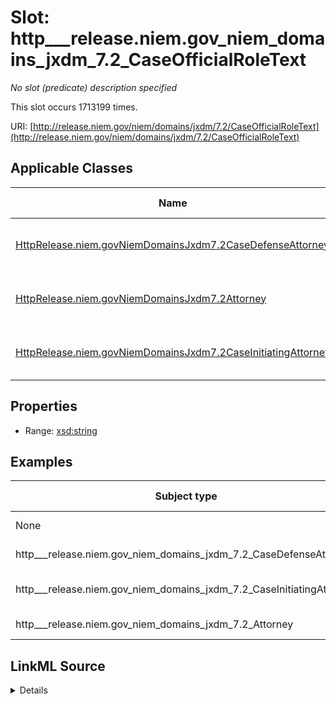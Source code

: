 

# Slot: http___release.niem.gov_niem_domains_jxdm_7.2_CaseOfficialRoleText


_No slot (predicate) description specified_






This slot occurs 1713199 times.


URI: [http://release.niem.gov/niem/domains/jxdm/7.2/CaseOfficialRoleText](http://release.niem.gov/niem/domains/jxdm/7.2/CaseOfficialRoleText)



<!-- no inheritance hierarchy -->





## Applicable Classes

| Name | Description | Modifies Slot |
| --- | --- | --- |
| [HttpRelease.niem.govNiemDomainsJxdm7.2CaseDefenseAttorney](../classes/HttpRelease.niem.govNiemDomainsJxdm7.2CaseDefenseAttorney.md) | No class (type) description specified |  yes  |
| [HttpRelease.niem.govNiemDomainsJxdm7.2Attorney](../classes/HttpRelease.niem.govNiemDomainsJxdm7.2Attorney.md) | No class (type) description specified |  yes  |
| [HttpRelease.niem.govNiemDomainsJxdm7.2CaseInitiatingAttorney](../classes/HttpRelease.niem.govNiemDomainsJxdm7.2CaseInitiatingAttorney.md) | No class (type) description specified |  yes  |







## Properties

* Range: [xsd:string](http://www.w3.org/2001/XMLSchema#string)






## Examples

| Subject type | Object type | Example subject | Example object | Occurrences |
| --- | --- | --- | --- | --- |
| None | string | scales:/Agent/akd;;1:16-cr-00001_a2 | Assigned Judge | 1216331 |
| http___release.niem.gov_niem_domains_jxdm_7.2_CaseDefenseAttorney | string | scales:/Agent/akd;;1:16-cr-00001_a4 | Retained | 280534 |
| http___release.niem.gov_niem_domains_jxdm_7.2_CaseInitiatingAttorney | string | scales:/Agent/akd;;1:16-cr-00001_a5 | Assistant US Attorney | 204677 |
| http___release.niem.gov_niem_domains_jxdm_7.2_Attorney | string | scales:/Agent/almd;;1:16-cr-00571_a20 | Retained | 11657 |




## LinkML Source

<details>

```yaml
name: http___release.niem.gov_niem_domains_jxdm_7.2_CaseOfficialRoleText
annotations:
  count:
    tag: count
    value: 1713199
  string:
    tag: string
    value: 1216331
description: No slot (predicate) description specified
examples:
- object:
    example_object: Assigned Judge
    example_object_type: string
    example_predicate: http://release.niem.gov/niem/domains/jxdm/7.2/CaseOfficialRoleText
    example_subject: scales:/Agent/akd;;1:16-cr-00001_a2
    example_subject_type: None
- object:
    example_object: Retained
    example_object_type: string
    example_predicate: http://release.niem.gov/niem/domains/jxdm/7.2/CaseOfficialRoleText
    example_subject: scales:/Agent/akd;;1:16-cr-00001_a4
    example_subject_type: http___release.niem.gov_niem_domains_jxdm_7.2_CaseDefenseAttorney
- object:
    example_object: Assistant US Attorney
    example_object_type: string
    example_predicate: http://release.niem.gov/niem/domains/jxdm/7.2/CaseOfficialRoleText
    example_subject: scales:/Agent/akd;;1:16-cr-00001_a5
    example_subject_type: http___release.niem.gov_niem_domains_jxdm_7.2_CaseInitiatingAttorney
- object:
    example_object: Retained
    example_object_type: string
    example_predicate: http://release.niem.gov/niem/domains/jxdm/7.2/CaseOfficialRoleText
    example_subject: scales:/Agent/almd;;1:16-cr-00571_a20
    example_subject_type: http___release.niem.gov_niem_domains_jxdm_7.2_Attorney
from_schema: scales-kg
rank: 1000
slot_uri: http://release.niem.gov/niem/domains/jxdm/7.2/CaseOfficialRoleText
alias: http___release.niem.gov_niem_domains_jxdm_7.2_CaseOfficialRoleText
domain_of:
- http___release.niem.gov_niem_domains_jxdm_7.2_Attorney
- http___release.niem.gov_niem_domains_jxdm_7.2_CaseDefenseAttorney
- http___release.niem.gov_niem_domains_jxdm_7.2_CaseInitiatingAttorney
range: string

```
</details>
